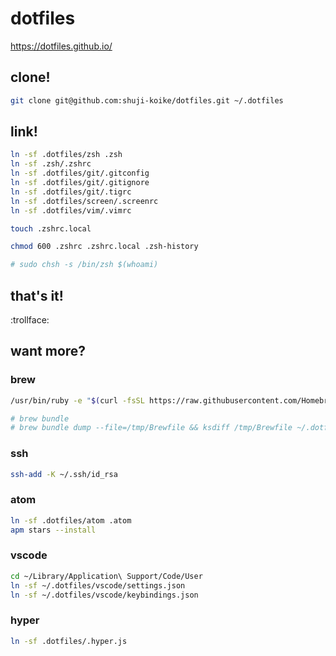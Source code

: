 # dotfiles

https://dotfiles.github.io/

## clone!

```sh
git clone git@github.com:shuji-koike/dotfiles.git ~/.dotfiles
```

## link!

```sh
ln -sf .dotfiles/zsh .zsh
ln -sf .zsh/.zshrc
ln -sf .dotfiles/git/.gitconfig
ln -sf .dotfiles/git/.gitignore
ln -sf .dotfiles/git/.tigrc
ln -sf .dotfiles/screen/.screenrc
ln -sf .dotfiles/vim/.vimrc

touch .zshrc.local

chmod 600 .zshrc .zshrc.local .zsh-history

# sudo chsh -s /bin/zsh $(whoami)
```

## that's it!

:trollface:

## want more?

### brew

```sh
/usr/bin/ruby -e "$(curl -fsSL https://raw.githubusercontent.com/Homebrew/install/master/install)"

# brew bundle
# brew bundle dump --file=/tmp/Brewfile && ksdiff /tmp/Brewfile ~/.dotfiles/Brewfile
```

### ssh

```sh
ssh-add -K ~/.ssh/id_rsa
```

### atom

```sh
ln -sf .dotfiles/atom .atom
apm stars --install
```

### vscode

```sh
cd ~/Library/Application\ Support/Code/User
ln -sf ~/.dotfiles/vscode/settings.json
ln -sf ~/.dotfiles/vscode/keybindings.json
```

### hyper

```sh
ln -sf .dotfiles/.hyper.js
```
